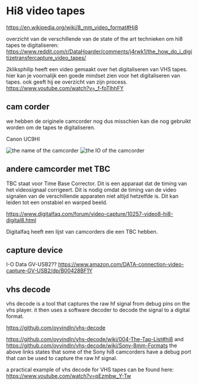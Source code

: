 # Hi8 video tapes

<https://en.wikipedia.org/wiki/8_mm_video_format#Hi8>

overzicht van de verschillende van de state of the art technieken om hi8 tapes te digitaliseren:
<https://www.reddit.com/r/DataHoarder/comments/j4rwk1/the_how_do_i_digitizetransfercapture_video_tapes/>

2kliksphilip heeft een video gemaakt over het digitaliseren van VHS tapes. hier kan je voornalijk een goede mindset zien voor het digitaliseren van tapes. ook geeft hij ee overzicht van zijn process.
<https://www.youtube.com/watch?v=_f-foTlhhFY>

## cam corder

we hebben de originele camcorder nog dus misschien kan die nog gebruikt worden om de tapes te digitaliseren.

Canon UC9HI

![the name of the camcorder](name.png)
![the IO of the camcorder](IO.png)

## andere camcorder met TBC

TBC staat voor Time Base Corrector. Dit is een apparaat dat de timing van het videosignaal corrigeert. Dit is nodig omdat de timing van de video signalen van de verschillende apparaten niet altijd hetzelfde is. Dit kan leiden tot een onstabiel en warped beeld.

<https://www.digitalfaq.com/forum/video-capture/10257-video8-hi8-digital8.html>

Digitalfaq heeft een lijst van camcorders die een TBC hebben.

## capture device

I-O Data GV-USB2??
<https://www.amazon.com/DATA-connection-video-capture-GV-USB2/dp/B00428BF1Y>

## vhs decode

vhs decode is a tool that captures the raw hf signal from debug pins on the vhs player.
it then uses a software decoder to decode the signal to a digital format.

<https://github.com/oyvindln/vhs-decode>

<https://github.com/oyvindln/vhs-decode/wiki/004-The-Tap-List#hi8> and <https://github.com/oyvindln/vhs-decode/wiki/Sony-8mm-Formats>
the above links states that some of the Sony hi8 camcorders have a debug port that can be used to capture the raw hf signal.

a practical example of vhs decode for VHS tapes can be found here:
<https://www.youtube.com/watch?v=pEzmbw_Y-Tw>
